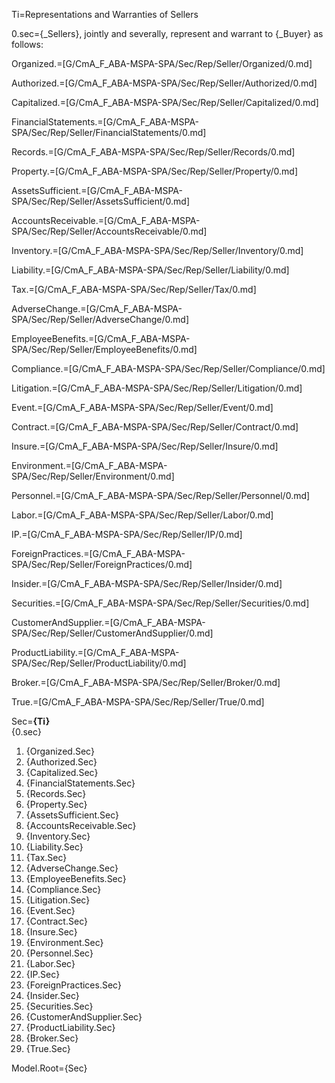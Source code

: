 Ti=Representations and Warranties of Sellers

0.sec={_Sellers}, jointly and severally, represent and warrant to {_Buyer} as follows:

Organized.=[G/CmA_F_ABA-MSPA-SPA/Sec/Rep/Seller/Organized/0.md]

Authorized.=[G/CmA_F_ABA-MSPA-SPA/Sec/Rep/Seller/Authorized/0.md]

Capitalized.=[G/CmA_F_ABA-MSPA-SPA/Sec/Rep/Seller/Capitalized/0.md]

FinancialStatements.=[G/CmA_F_ABA-MSPA-SPA/Sec/Rep/Seller/FinancialStatements/0.md]

Records.=[G/CmA_F_ABA-MSPA-SPA/Sec/Rep/Seller/Records/0.md]

Property.=[G/CmA_F_ABA-MSPA-SPA/Sec/Rep/Seller/Property/0.md]

AssetsSufficient.=[G/CmA_F_ABA-MSPA-SPA/Sec/Rep/Seller/AssetsSufficient/0.md]

AccountsReceivable.=[G/CmA_F_ABA-MSPA-SPA/Sec/Rep/Seller/AccountsReceivable/0.md]

Inventory.=[G/CmA_F_ABA-MSPA-SPA/Sec/Rep/Seller/Inventory/0.md]

Liability.=[G/CmA_F_ABA-MSPA-SPA/Sec/Rep/Seller/Liability/0.md]

Tax.=[G/CmA_F_ABA-MSPA-SPA/Sec/Rep/Seller/Tax/0.md]

AdverseChange.=[G/CmA_F_ABA-MSPA-SPA/Sec/Rep/Seller/AdverseChange/0.md]

EmployeeBenefits.=[G/CmA_F_ABA-MSPA-SPA/Sec/Rep/Seller/EmployeeBenefits/0.md]

Compliance.=[G/CmA_F_ABA-MSPA-SPA/Sec/Rep/Seller/Compliance/0.md]

Litigation.=[G/CmA_F_ABA-MSPA-SPA/Sec/Rep/Seller/Litigation/0.md]

Event.=[G/CmA_F_ABA-MSPA-SPA/Sec/Rep/Seller/Event/0.md]

Contract.=[G/CmA_F_ABA-MSPA-SPA/Sec/Rep/Seller/Contract/0.md]

Insure.=[G/CmA_F_ABA-MSPA-SPA/Sec/Rep/Seller/Insure/0.md]

Environment.=[G/CmA_F_ABA-MSPA-SPA/Sec/Rep/Seller/Environment/0.md]

Personnel.=[G/CmA_F_ABA-MSPA-SPA/Sec/Rep/Seller/Personnel/0.md]

Labor.=[G/CmA_F_ABA-MSPA-SPA/Sec/Rep/Seller/Labor/0.md]

IP.=[G/CmA_F_ABA-MSPA-SPA/Sec/Rep/Seller/IP/0.md]

ForeignPractices.=[G/CmA_F_ABA-MSPA-SPA/Sec/Rep/Seller/ForeignPractices/0.md]

Insider.=[G/CmA_F_ABA-MSPA-SPA/Sec/Rep/Seller/Insider/0.md]

Securities.=[G/CmA_F_ABA-MSPA-SPA/Sec/Rep/Seller/Securities/0.md]

CustomerAndSupplier.=[G/CmA_F_ABA-MSPA-SPA/Sec/Rep/Seller/CustomerAndSupplier/0.md]

ProductLiability.=[G/CmA_F_ABA-MSPA-SPA/Sec/Rep/Seller/ProductLiability/0.md]

Broker.=[G/CmA_F_ABA-MSPA-SPA/Sec/Rep/Seller/Broker/0.md]

True.=[G/CmA_F_ABA-MSPA-SPA/Sec/Rep/Seller/True/0.md]

Sec=<b>{Ti}</b><br/>{0.sec}<ol><li>{Organized.Sec}<li>{Authorized.Sec}<li>{Capitalized.Sec}<li>{FinancialStatements.Sec}<li>{Records.Sec}<li>{Property.Sec}<li>{AssetsSufficient.Sec}<li>{AccountsReceivable.Sec}<li>{Inventory.Sec}<li>{Liability.Sec}<li>{Tax.Sec}<li>{AdverseChange.Sec}<li>{EmployeeBenefits.Sec}<li>{Compliance.Sec}<li>{Litigation.Sec}<li>{Event.Sec}<li>{Contract.Sec}<li>{Insure.Sec}<li>{Environment.Sec}<li>{Personnel.Sec}<li>{Labor.Sec}<li>{IP.Sec}<li>{ForeignPractices.Sec}<li>{Insider.Sec}<li>{Securities.Sec}<li>{CustomerAndSupplier.Sec}<li>{ProductLiability.Sec}<li>{Broker.Sec}<li>{True.Sec}</ol>

Model.Root={Sec}
